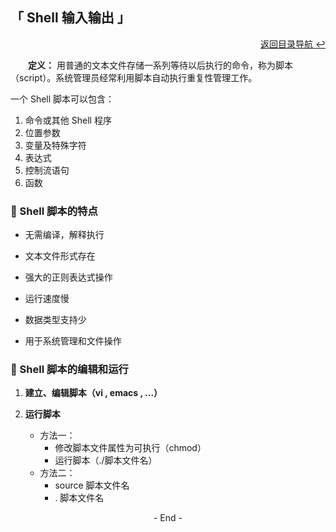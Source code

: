 ## 「 Shell 输入输出 」

<div align="right">
    <a href="https://github.com/fmw666/Linux">返回目录导航 ↩</a>
</div>

&emsp;&emsp;**定义：** 用普通的文本文件存储一系列等待以后执行的命令，称为脚本（script）。系统管理员经常利用脚本自动执行重复性管理工作。

一个 Shell 脚本可以包含：
1. 命令或其他 Shell 程序
2. 位置参数
3. 变量及特殊字符
4. 表达式
5. 控制流语句
6. 函数

### 💬 Shell 脚本的特点

+ 无需编译，解释执行

+ 文本文件形式存在

+ 强大的正则表达式操作

+ 运行速度慢

+ 数据类型支持少

+ 用于系统管理和文件操作

### 💬 Shell 脚本的编辑和运行

1. **建立、编辑脚本（vi , emacs , ...）**

1. **运行脚本**

    + 方法一：
        + 修改脚本文件属性为可执行（chmod）
        + 运行脚本（./脚本文件名）
    + 方法二：
        + source 脚本文件名
        + . 脚本文件名

<div align="center">
    - End -
</div>